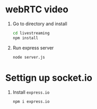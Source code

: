 # webRTC video

1. Go to directory and install

   ```sh
   cd livestreaming
   npm install
   ```

1. Run express server
   ```sh
   node server.js
   ```

# Settign up socket.io

1. Install `express.io`
   ```sh
   npm i express.io
   ```
